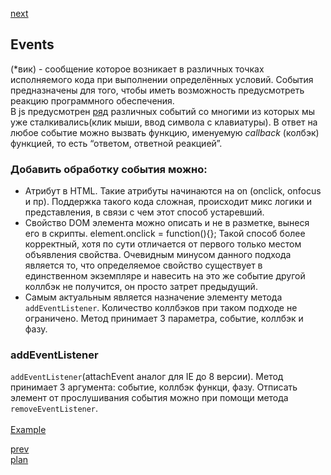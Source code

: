 <a href="03.md">next</a>

<h2>Events</h2>

<div>
(*вик) - cообщение которое возникает в различных точках исполняемого кода при выполнении определённых условий.
События предназначены для того, чтобы иметь возможность предусмотреть реакцию программного обеспечения.
</div>

<div>
В js предусмотрен <a href="https://developer.mozilla.org/ru/docs/Web/Events">ряд</a> различных событий со многими из которых мы уже сталкивались(клик мыши, ввод символа с клавиатуры).
В ответ на любое событие можно вызвать функцию, именуемую <i>callback</i> (колбэк) функцией, то есть “ответом, ответной реакцией”.
</div>

<h3>
Добавить обработку события можно:
</h3>

<ul>
<li>
Атрибут в HTML.
Такие атрибуты начинаются на on (onclick, onfocus и пр).
Поддержка такого кода сложная, происходит микс логики и представления, в связи с чем этот способ устаревший.
</li>
<li>
Свойство DOM элемента можно описать и не в разметке, вынеся его в скрипты. element.onclick = function(){};
Такой способ более корректный, хотя по сути отличается от первого только местом объявления свойства.
Очевидным минусом данного подхода является то, что определяемое свойство существует в единственном экземпляре и навесить на это же событие другой коллбэк не получится, он просто затрет предыдущий.
</li>
<li>
Самым актуальным является назначение элементу метода <code>addEventListener</code>.
Количество коллбэков при таком подходе не ограничено.
Метод принимает 3 параметра, событие, коллбэк и фазу.
</li>
</ul>

<h3>addEventListener</h3>

<div>
<code>addEventListener</code>(attachEvent аналог для IE до 8 версии).
Метод принимает 3 аргумента: событие, коллбэк функци, фазу.
Отписать элемент от прослушивания события можно при помощи метода <code>removeEventListener</code>.
</div>

<br/>

<div>
<a href="https://codepen.io/paawel/pen/ZvQaZe?editors=1010">Example</a>
</div>

<a href="01.md">prev</a>
<br/>
<a href="00.md">plan</a>
